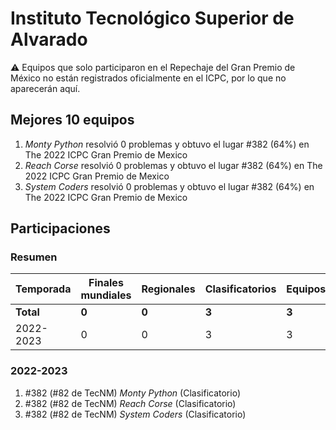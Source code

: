 # Instituto Tecnológico Superior de Alvarado

:warning: Equipos que solo participaron en el Repechaje del Gran Premio de México no están registrados oficialmente en el ICPC, por lo que no aparecerán aquí.

## Mejores 10 equipos

1. _Monty Python_ resolvió 0 problemas y obtuvo el lugar #382 (64%) en The 2022 ICPC Gran Premio de Mexico
1. _Reach Corse_ resolvió 0 problemas y obtuvo el lugar #382 (64%) en The 2022 ICPC Gran Premio de Mexico
1. _System Coders_ resolvió 0 problemas y obtuvo el lugar #382 (64%) en The 2022 ICPC Gran Premio de Mexico

## Participaciones

### Resumen

| Temporada | Finales mundiales | Regionales | Clasificatorios | Equipos |
| --- | --- | --- | --- | --- |
| **Total** | **0** | **0** | **3** | **3** |
| 2022-2023 | 0 | 0 | 3 | 3 |

### 2022-2023

1. #382 (#82 de TecNM) _Monty Python_ (Clasificatorio)
1. #382 (#82 de TecNM) _Reach Corse_ (Clasificatorio)
1. #382 (#82 de TecNM) _System Coders_ (Clasificatorio)



